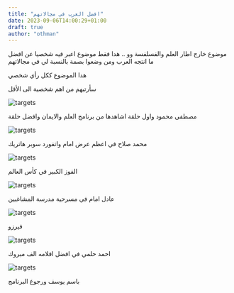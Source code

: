 ```yaml
---
title: "افضل العرب في مجالاتهم"
date: 2023-09-06T14:00:29+01:00
draft: true
author: "othman"
---
```


موضوع خارج اطار العلم والفسلفسة وو ..
هدا فقط موضوع اعبر فيه شخصيا عن افضل ما انتجه العرب ومن وضعوا بصمة بالنسبة لي في مجالاتهم

هدا الموضوع ككل رأي شخصي

سأرتبهم من اهم شخصية الى الأقل

![targets](/images/1most.PNG)

مصطفى محمود واول حلقة اشاهدها من برنامج العلم والايمان وافضل حلقة

![targets](/images/2most.jpg)

محمد صلاح في اعظم عرض امام واتفورد سوبر هاتريك

![targets](/images/3most.jpg)

الفوز الكبير في كأس العالم

![targets](/images/4most.jpg)

عادل امام في مسرحية مدرسة المشاغبين

![targets](/images/5most.jpg)

فيرزو

![targets](/images/6most.PNG)

احمد حلمي في افضل افلامه الف مبروك

![targets](/images/7most.jpg)

باسم يوسف ورجوع البرنامج
